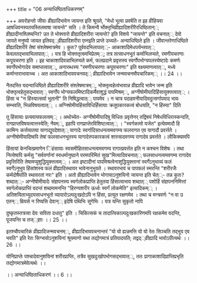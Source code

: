 +++
title = "06 अन्याधिष्ठिताधिकरणम्"

+++
अवरोहन्तो जीवाः व्रीह्यादिभावेन जायन्त इति श्रूयते, "मेधो भूत्वा प्रवर्षति त इह व्रीहियवा आषधिवनस्पतयस्तिलमाषा जायन्ते" सति । ते किमन्यै र्भोक्त्तृभिव्रीह्यादिशरीरैरधिष्ठितान्् व्रीह्यादीनाश्लिष्यन्ति? उत ते भोक्त्तारो व्रीह्यादिशरीरा जायन्ते? इति विशये "जायन्ते" इति वचनात्् देवो जायते मनुष्यो जायत इतिवद््व्रीह्यादिशरीरा एव्नइति प्राप्ते उच्यते- अन्याधिष्ठिते इति । जीवान्तरेणाधिष्ठिते व्रीह्यादिशरीरे तेषां संश्लेषमात्रमेव । कुतः? पूर्ववदभिलापात््- आकाशादिमेधपर्यन्तवत्् केवलतद्भावाभिलापात्् । यत्र हि भोक्त्ततृत्वमभिप्रेतम््; तत्र तत्साधनभूतं कर्माभिलप्यते, रमणीयचरणाः कपूयचरणा इति । इह चाकाशादिवन्नाभिलप्यते कर्म, फलप्रदाने प्रवृत्तस्य स्वर्गोपभोग्यपलस्येष्टादेः कमर्णः स्वर्गोपभोगादेव समाप्तत्वात््, अनारब्धस्य "रमणीयचरणाः कपूयचरणाः" इति वक्ष्यमाणत्वात््, मध्ये कर्मान्तराभावाच्च । अत आकाशादिभाववचनवद्् व्रीह्यादिभावेन जन्मवचनमौपचारिकम्् ।। 24 ।।

नैतदस्ति यदन्याधिष्ठिते व्रीह्यादिशरीरे संश्लेषमात्रम््, भोक्त्तृत्वहेत्वंभावान्न व्रीह्यादि भावेन जन्म इति भोक्त्तृत्वहेतुसद्भावात्् स्वर्गोप भोग्यफलमिष्टादिकर्मैवाशुद्धं पापमिश्रम््, अग्नीषोमीयादिहिंसायुक्त्तत्वात्् । हिंसा च "न हिंस्यात्सर्वा भूतानी" ति निषिद्धत्वात्् पापमेव । न चात्र पदाहवनीयादिवदुत्सर्गापवाद भावः सम्भवति, भिन्नविषयत्वात्् । अग्निषोमीयहिंसाविधिर्हिंसायाः क्रतूपकारकत्वं बोधयति, "न हिंस्या" दिति

तु हिंसायाः प्रत्यवायफलत्वम्् । अथोच्येत- अग्नीषोमीयादिषु विधितः प्रवृत्तेनर् तद्विषयं निषेधविधिरास्कन्दति, रागप्राप्तविषयत्वात्तस्येति; नैवम््, इहापि रागप्राप्तेरविशिष्टत्वात्् । "स्वर्गकामो यजेत" इत्येवमादौ हि कामिनः कर्त्तव्यतया यागाद्युपदेशात्् यागादेः स्वर्गादिसाधनत्वमवगम्य फलरागत एव यागादौ प्रवर्त्तते । अग्नीषोमीयादिष्वपि तेषां फलसाधनभूतस्य यागादेरुपकारकत्वं शास्त्रादवगम्य रागादेव प्रवर्त्तते । लौकिक्यामपि

हिंसायां केनचित्प्रमाणेन िंहंसायाः स्वसमीहितसाधनत्वमवगम्य रागात्प्रवर्त्तत इति न कश्चन विशेषः । तथा नित्येष्वपि कर्मसु "सर्ववर्णानां स्वधर्मानुष्ठाने परमपरिमितं सुख"मित्यादिवचनात्् फलसाधनत्वमवगम्य रागादेव प्रवृत्तिरिति तेषामप्युशुद्धियुक्त्तत्वम्् । अत इष्टादीनां पापमिश्रत्वेनाशुद्धियुक्त्तानां स्वर्गेऽनुभाव्यं फलं स्वर्गेऽनुभूय हिंसांशस्य फलं व्रीह्यादिस्थावर भावेनानुभूयते । स्थावरभावं च पापफलं स्मरन्ति "शरीरजैः कर्मदोषैर्याति स्थावरतां नरः" इति । अतो व्रीह्यादिभावेन भोगायाऽनुशयिनो जायन्त इति चेत््- तन्न कुतः? शब्दात््- अग्नीषोमीयादेः संज्ञपनस्य स्वर्गलोकप्राप्ति हेतुतया हिंसात्वाभाव शब्दात्् पशोर्हि संज्ञपननिमित्तां स्वर्गलोकप्राप्तिं वदन्तं शब्दमामनन्ति "हिरण्यशरीर ऊर्ध्वः स्वर्गं लोकमेति" इत्यादिकम्् । अतिशयिताभ्युदयसाधनभूतो व्यापारोऽल्पदुःखदोऽपि न हिंसा, प्रत्युत रक्षणमेव । तथा च मन्त्रवर्णः "न वा उ एतन्् म्रियसे न रिष्यसि देवान्् इदेषि पथिभिः सुगेभिः । यत्र यन्ति सुकृतो नापि

दुष्कृतस्तत्रत्वा देवः सविता दधातु" इति । चिकित्सकं च तादात्विकाल्पदुःखकारिणमपि रक्षकमेव वदन्ति, पूजयन्ति च तज््ज्ञाः ।। 25 ।।

इतश्चौपचारिकं व्रीह्यादिजन्मवचनम््, व्रीह्यादिभाववचनान्तरं "यो यो ह्यन्नमत्ति यो यो रेतः सिञ्चति तद्भूय एव भवति" इति रेतः सिग्भावोऽनुशयिनां श्रूयमाणो यथा तद्योगमात्रं प्रतिपादयति; तद्वद््व्रीह्यादि भावोऽपीत्यर्थः ।। 26 ।।

योनिप्राप्तेः पश्चादेवानुशयिनां शरीरप्राप्तिः, तत्रैव सुखदुःखोपभोगसद्भावात््, ततः प्रागाकाशादिप्राप्तिप्रभृति तद्योगमात्रमेवेत्यर्थः ।।

।। अन्याधिष्ठिताधिकरणं ।। 6 ।।